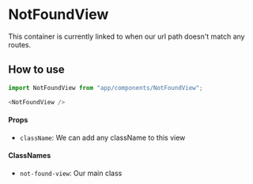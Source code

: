 NotFoundView
==============
This container is currently linked to when our url path doesn't match any routes.

How to use
----------
```js
import NotFoundView from "app/components/NotFoundView";

<NotFoundView />
```

#### Props
* `className`: We can add any className to this view

#### ClassNames
* `not-found-view`: Our main class
